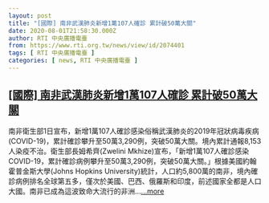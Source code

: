 ```yaml
---
layout: post
title: "[國際] 南非武漢肺炎新增1萬107人確診 累計破50萬大關"
date: 2020-08-01T21:58:30.000Z
author: RTI 中央廣播電臺
from: https://www.rti.org.tw/news/view/id/2074401
tags: [ RTI 中央廣播電臺 ]
categories: [ news, RTI 中央廣播電臺 ]
---
```

<!--1596319110000-->
[[國際] 南非武漢肺炎新增1萬107人確診 累計破50萬大關](https://www.rti.org.tw/news/view/id/2074401)
------

<div>
南非衛生部1日宣布，新增1萬107人確診感染俗稱武漢肺炎的2019年冠狀病毒疾病(COVID-19)，累計確診攀升至50萬3,290例，突破50萬大關。境內累計通報8,153人染疫不治。衛生部長姆希齊(Zwelini Mkhize)宣布，「新增1萬107人確診感染COVID-19，累計確診病例攀升至50萬3,290例，突破50萬大關。」根據美國約翰霍普金斯大學(Johns Hopkins University)統計，人口約5,800萬的南非，境內確診病例排名全球第五多，僅次於美國、巴西、俄羅斯和印度，前述國家全都是人口大國。南非已成為這波致命大流行的非洲...<a target="_blank" href="https://www.rti.org.tw/news/view/id/2074401">...more</a>
</div>
